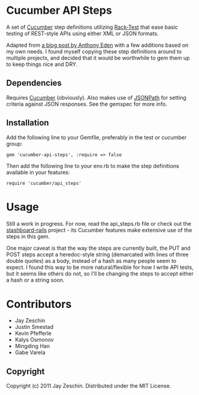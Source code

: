 # Cucumber API Steps

A set of [Cucumber](https://github.com/aslakhellesoy/cucumber) step definitions utilizing
[Rack-Test](https://github.com/brynary/rack-test) that ease basic
testing of REST-style APIs using either XML or JSON formats.

Adapted from [a blog post by Anthony Eden](http://www.anthonyeden.com/2010/11/testing-rest-apis-with-cucumber-and-rack-test/) with a few additions based on my own needs.  I found myself copying these step definitions around to multiple projects, and decided that it would be worthwhile to gem them up to keep things nice and DRY.

## Dependencies

Requires [Cucumber](https://github.com/aslakhellesoy/cucumber) (obviously).  Also makes use of [JSONPath](https://github.com/joshbuddy/jsonpath) for setting criteria against JSON responses.  See the gemspec for more info.

## Installation

Add the following line to your Gemfile, preferably in the test or cucumber group:

    gem 'cucumber-api-steps', :require => false

Then add the following line to your env.rb to make the step definitions available in your features:

    require 'cucumber/api_steps'
  
# Usage

Still a work in progress.  For now, read the api_steps.rb file or check out the [stashboard-rails](https://github.com/jayzes/stashboard-rails) project - its Cucumber features make extensive use of the steps in this gem.  

One major caveat is that the way the steps are currently built, the PUT and POST steps accept a heredoc-style string (demarcated with lines of three double quotes) as a body, instead of a hash as many people seem to expect.  I found this way to be more natural/flexible for how I write API tests, but it seems like others do not, so I'll be changing the steps to accept either a hash or a string soon.

# Contributors
* Jay Zeschin
* Justin Smestad
* Kevin Pfefferle
* Kalys Osmonov
* Mingding Han
* Gabe Varela

## Copyright

Copyright (c) 2011 Jay Zeschin. Distributed under the MIT License.
